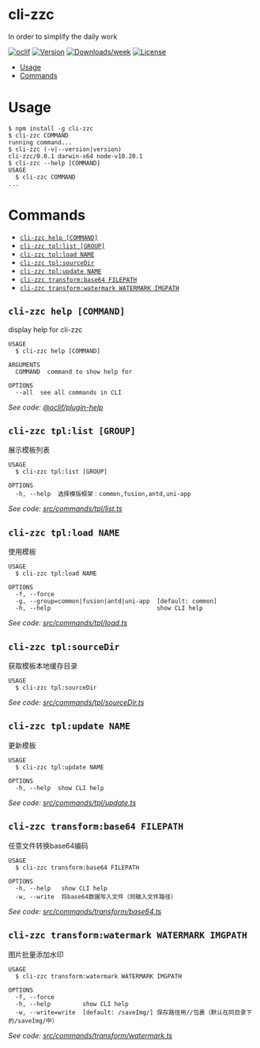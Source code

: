 cli-zzc
=======

In order to simplify the daily work

[![oclif](https://img.shields.io/badge/cli-oclif-brightgreen.svg)](https://oclif.io)
[![Version](https://img.shields.io/npm/v/cli-zzc.svg)](https://npmjs.org/package/cli-zzc)
[![Downloads/week](https://img.shields.io/npm/dw/cli-zzc.svg)](https://npmjs.org/package/cli-zzc)
[![License](https://img.shields.io/npm/l/cli-zzc.svg)](https://github.com/workspace/cli-zzc/blob/master/package.json)

<!-- toc -->
* [Usage](#usage)
* [Commands](#commands)
<!-- tocstop -->
# Usage
<!-- usage -->
```sh-session
$ npm install -g cli-zzc
$ cli-zzc COMMAND
running command...
$ cli-zzc (-v|--version|version)
cli-zzc/0.0.1 darwin-x64 node-v10.20.1
$ cli-zzc --help [COMMAND]
USAGE
  $ cli-zzc COMMAND
...
```
<!-- usagestop -->
# Commands
<!-- commands -->
* [`cli-zzc help [COMMAND]`](#cli-zzc-help-command)
* [`cli-zzc tpl:list [GROUP]`](#cli-zzc-tpllist-group)
* [`cli-zzc tpl:load NAME`](#cli-zzc-tplload-name)
* [`cli-zzc tpl:sourceDir`](#cli-zzc-tplsourcedir)
* [`cli-zzc tpl:update NAME`](#cli-zzc-tplupdate-name)
* [`cli-zzc transform:base64 FILEPATH`](#cli-zzc-transformbase64-filepath)
* [`cli-zzc transform:watermark WATERMARK IMGPATH`](#cli-zzc-transformwatermark-watermark-imgpath)

## `cli-zzc help [COMMAND]`

display help for cli-zzc

```
USAGE
  $ cli-zzc help [COMMAND]

ARGUMENTS
  COMMAND  command to show help for

OPTIONS
  --all  see all commands in CLI
```

_See code: [@oclif/plugin-help](https://github.com/oclif/plugin-help/blob/v3.2.0/src/commands/help.ts)_

## `cli-zzc tpl:list [GROUP]`

展示模板列表

```
USAGE
  $ cli-zzc tpl:list [GROUP]

OPTIONS
  -h, --help  选择模版框架：common,fusion,antd,uni-app
```

_See code: [src/commands/tpl/list.ts](https://github.com/workspace/cli-zzc/blob/v0.0.1/src/commands/tpl/list.ts)_

## `cli-zzc tpl:load NAME`

使用模板

```
USAGE
  $ cli-zzc tpl:load NAME

OPTIONS
  -f, --force
  -g, --group=common|fusion|antd|uni-app  [default: common]
  -h, --help                              show CLI help
```

_See code: [src/commands/tpl/load.ts](https://github.com/workspace/cli-zzc/blob/v0.0.1/src/commands/tpl/load.ts)_

## `cli-zzc tpl:sourceDir`

获取模板本地缓存目录

```
USAGE
  $ cli-zzc tpl:sourceDir
```

_See code: [src/commands/tpl/sourceDir.ts](https://github.com/workspace/cli-zzc/blob/v0.0.1/src/commands/tpl/sourceDir.ts)_

## `cli-zzc tpl:update NAME`

更新模板

```
USAGE
  $ cli-zzc tpl:update NAME

OPTIONS
  -h, --help  show CLI help
```

_See code: [src/commands/tpl/update.ts](https://github.com/workspace/cli-zzc/blob/v0.0.1/src/commands/tpl/update.ts)_

## `cli-zzc transform:base64 FILEPATH`

任意文件转换base64编码

```
USAGE
  $ cli-zzc transform:base64 FILEPATH

OPTIONS
  -h, --help   show CLI help
  -w, --write  将base64数据写入文件（同输入文件路径）
```

_See code: [src/commands/transform/base64.ts](https://github.com/workspace/cli-zzc/blob/v0.0.1/src/commands/transform/base64.ts)_

## `cli-zzc transform:watermark WATERMARK IMGPATH`

图片批量添加水印

```
USAGE
  $ cli-zzc transform:watermark WATERMARK IMGPATH

OPTIONS
  -f, --force
  -h, --help         show CLI help
  -w, --write=write  [default: /saveImg/] 保存路径用//包裹（默认在同目录下的/saveImg/中）
```

_See code: [src/commands/transform/watermark.ts](https://github.com/workspace/cli-zzc/blob/v0.0.1/src/commands/transform/watermark.ts)_
<!-- commandsstop -->
